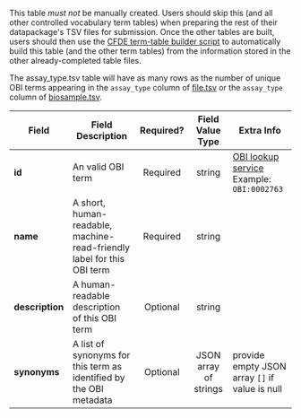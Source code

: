 This table *must not* be manually created. Users should skip this (and all other controlled vocabulary term tables) when preparing the rest of their datapackage's TSV files for submission. Once the other tables are built, users should then use the [CFDE term-table builder script](https://osf.io/bq6k9/) to automatically build this table (and the other term tables) from the information stored in the other already-completed table files.

The assay_type.tsv table will have as many rows as the number of unique OBI terms appearing in the `assay_type` column of [file.tsv](./TableInfo:-file.tsv) or the `assay_type` column of [biosample.tsv](./TableInfo:-biosample.tsv).


Field | Field Description | Required? | Field Value Type | Extra Info 
------|-------------------|:-----------:|:-------------:|------------
**id** | An valid OBI term | Required | string | [OBI lookup service](http://www.ontobee.org/ontology/OBI?iri=http://purl.obolibrary.org/obo/OBI_0000070) <br/> Example: `OBI:0002763` 
**name** | A short, human-readable, machine-read-friendly label for this OBI term| Required | string
**description** | A human-readable description of this OBI term | Optional | string
**synonyms** | A list of synonyms for this term as identified by the OBI metadata | Optional | JSON array of strings | provide empty JSON array `[]` if value is null
